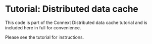 # Tutorial: Distributed data cache

This code is part of the Connext Distributed data cache tutorial and is included
here in full for convenience.

Please see the tutorial for instructions.